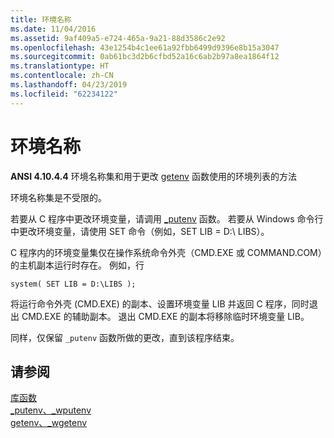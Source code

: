 ```yaml
---
title: 环境名称
ms.date: 11/04/2016
ms.assetid: 9af409a5-e724-465a-9a21-88d3586c2e92
ms.openlocfilehash: 43e1254b4c1ee61a92fbb6499d9396e8b15a3047
ms.sourcegitcommit: 0ab61bc3d2b6cfbd52a16c6ab2b97a8ea1864f12
ms.translationtype: HT
ms.contentlocale: zh-CN
ms.lasthandoff: 04/23/2019
ms.locfileid: "62234122"
---
```

# <a name="environment-names"></a>环境名称

**ANSI 4.10.4.4** 环境名称集和用于更改 [getenv](../c-runtime-library/reference/getenv-wgetenv.md) 函数使用的环境列表的方法

环境名称集是不受限的。

若要从 C 程序中更改环境变量，请调用 [_putenv](../c-runtime-library/reference/putenv-wputenv.md) 函数。 若要从 Windows 命令行中更改环境变量，请使用 SET 命令（例如，SET LIB = D:\ LIBS）。

C 程序内的环境变量集仅在操作系统命令外壳（CMD.EXE 或 COMMAND.COM）的主机副本运行时存在。 例如，行

```
system( SET LIB = D:\LIBS );
```

将运行命令外壳 (CMD.EXE) 的副本、设置环境变量 LIB 并返回 C 程序，同时退出 CMD.EXE 的辅助副本。 退出 CMD.EXE 的副本将移除临时环境变量 LIB。

同样，仅保留 `_putenv` 函数所做的更改，直到该程序结束。

## <a name="see-also"></a>请参阅

[库函数](../c-language/library-functions.md)<br/>
[_putenv、_wputenv](../c-runtime-library/reference/putenv-wputenv.md)<br/>
[getenv、_wgetenv](../c-runtime-library/reference/getenv-wgetenv.md)
